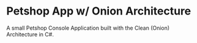 # Petshop App w/ Onion Architecture
A small Petshop Console Application built with the Clean (Onion) Architecture in C#.
